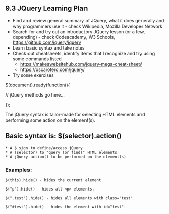 ## 9.3 JQuery Learning Plan
* Find and review general summary of JQuery, what it does generally and why programmers use it - check Wikipedia, Mozilla Developer Network
* Search for and try out an introductory JQuery lesson (or a few, depending) - check Codeacademy, W3 Schools, https://github.com/jquery/jquery
* Learn basic syntax and take notes
* Check out cheatsheets, identify items that I recognize and try using some commands listed
  * https://makeawebsitehub.com/jquery-mega-cheat-sheet/
  * https://oscarotero.com/jquery/
* Try some exercises

$(document).ready(function(){

   // jQuery methods go here...

});

The jQuery syntax is tailor-made for selecting HTML elements and performing some action on the element(s).

## Basic syntax is: $(selector).action()
    * A $ sign to define/access jQuery
    * A (selector) to "query (or find)" HTML elements
    * A jQuery action() to be performed on the element(s)

### Examples:
    $(this).hide() - hides the current element.

    $("p").hide() - hides all <p> elements.

    $(".test").hide() - hides all elements with class="test".

    $("#test").hide() - hides the element with id="test".